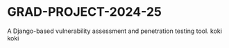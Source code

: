 # GRAD-PROJECT-2024-25
A Django-based vulnerability assessment and penetration testing tool.
koki koki 
